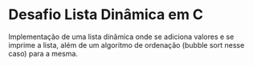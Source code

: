 # Desafio Lista Dinâmica em C

Implementação de uma lista dinâmica onde se adiciona valores e se imprime a lista, além de um algoritmo de ordenação (bubble sort nesse caso) para a mesma.
